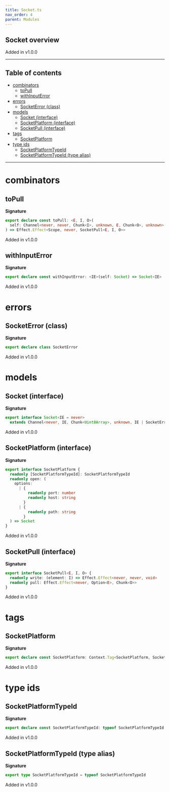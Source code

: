 ```yaml
---
title: Socket.ts
nav_order: 4
parent: Modules
---
```


## Socket overview

Added in v1.0.0

---

<h2 class="text-delta">Table of contents</h2>

- [combinators](#combinators)
  - [toPull](#topull)
  - [withInputError](#withinputerror)
- [errors](#errors)
  - [SocketError (class)](#socketerror-class)
- [models](#models)
  - [Socket (interface)](#socket-interface)
  - [SocketPlatform (interface)](#socketplatform-interface)
  - [SocketPull (interface)](#socketpull-interface)
- [tags](#tags)
  - [SocketPlatform](#socketplatform)
- [type ids](#type-ids)
  - [SocketPlatformTypeId](#socketplatformtypeid)
  - [SocketPlatformTypeId (type alias)](#socketplatformtypeid-type-alias)

---

# combinators

## toPull

**Signature**

```ts
export declare const toPull: <E, I, O>(
  self: Channel<never, never, Chunk<I>, unknown, E, Chunk<O>, unknown>
) => Effect.Effect<Scope, never, SocketPull<E, I, O>>
```

Added in v1.0.0

## withInputError

**Signature**

```ts
export declare const withInputError: <IE>(self: Socket) => Socket<IE>
```

Added in v1.0.0

# errors

## SocketError (class)

**Signature**

```ts
export declare class SocketError
```

Added in v1.0.0

# models

## Socket (interface)

**Signature**

```ts
export interface Socket<IE = never>
  extends Channel<never, IE, Chunk<Uint8Array>, unknown, IE | SocketError, Chunk<Uint8Array>, void> {}
```

Added in v1.0.0

## SocketPlatform (interface)

**Signature**

```ts
export interface SocketPlatform {
  readonly [SocketPlatformTypeId]: SocketPlatformTypeId
  readonly open: (
    options:
      | {
          readonly port: number
          readonly host: string
        }
      | {
          readonly path: string
        }
  ) => Socket
}
```

Added in v1.0.0

## SocketPull (interface)

**Signature**

```ts
export interface SocketPull<E, I, O> {
  readonly write: (element: I) => Effect.Effect<never, never, void>
  readonly pull: Effect.Effect<never, Option<E>, Chunk<O>>
}
```

Added in v1.0.0

# tags

## SocketPlatform

**Signature**

```ts
export declare const SocketPlatform: Context.Tag<SocketPlatform, SocketPlatform>
```

Added in v1.0.0

# type ids

## SocketPlatformTypeId

**Signature**

```ts
export declare const SocketPlatformTypeId: typeof SocketPlatformTypeId
```

Added in v1.0.0

## SocketPlatformTypeId (type alias)

**Signature**

```ts
export type SocketPlatformTypeId = typeof SocketPlatformTypeId
```

Added in v1.0.0
